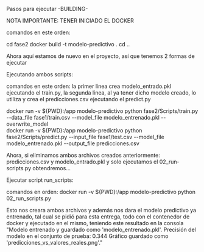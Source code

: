Pasos para ejecutar -BUILDING- 

NOTA IMPORTANTE: TENER INICIADO EL DOCKER

comandos en este orden: 

cd fase2
docker build -t modelo-predictivo .
cd ..



Ahora aquí estamos de nuevo en el proyecto, así que tenemos 2 formas de ejecutar

Ejecutando ambos scripts:

comandos en este orden: la primer linea crea modelo_entrado.pkl ejecutando el train.py, la segunda linea, al ya tener dicho modelo creado, lo utiliza y crea el predicciones.csv ejecutando el predict.py

docker run -v ${PWD}:/app modelo-predictivo python fase2/Scripts/train.py --data_file fase1/train.csv --model_file modelo_entrenado.pkl --overwrite_model  
docker run -v ${PWD}:/app modelo-predictivo python fase2/Scripts/predict.py --input_file fase1/test.csv --model_file modelo_entrenado.pkl --output_file predicciones.csv




Ahora, si eliminamos ambos archivos creados anteriormente: predicciones.csv y modelo_entrado.pkl y solo ejecutamos el 02_run-scripts.py obtendremos...

Ejecutar script run_scripts:


comandos en orden:
docker run -v ${PWD}:/app modelo-predictivo python 02_run_scripts.py

Esto nos creara ambos archivos y además nos dara el modelo predictivo ya entrenado, tal cual se pidió para esta entrega, todo con el contenedor de docker y ejecutado en el mismo, teniendo este resultado en la consola "Modelo entrenado y guardado como 'modelo_entrenado.pkl'.
Precisión del modelo en el conjunto de prueba: 0.344
Gráfico guardado como 'predicciones_vs_valores_reales.png'."
